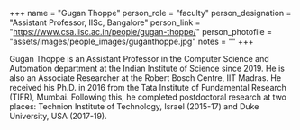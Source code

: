 +++
name = "Gugan Thoppe"
person_role = "faculty"
person_designation = "Assistant Professor, IISc, Bangalore"
person_link = "https://www.csa.iisc.ac.in/people/gugan-thoppe/"
person_photofile = "assets/images/people_images/guganthoppe.jpg"
notes = ""
+++

Gugan Thoppe is an Assistant Professor in the Computer Science and Automation department at the Indian Institute of
Science since 2019. He is also an Associate Researcher at the Robert Bosch Centre, IIT Madras. He received his Ph.D. in
2016 from the Tata Institute of Fundamental Research (TIFR), Mumbai. Following this, he completed postdoctoral research
at two places: Technion Institute of Technology, Israel (2015-17) and Duke University, USA (2017-19).